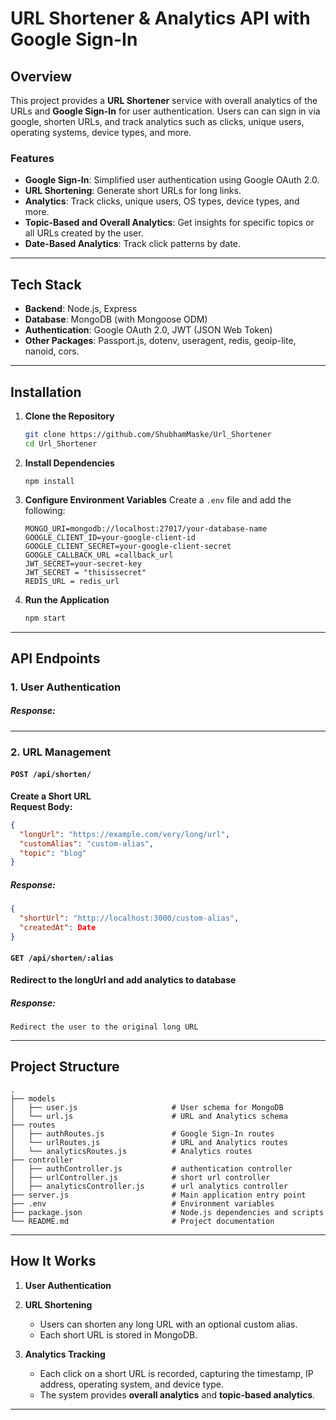 
# URL Shortener & Analytics API with Google Sign-In

## Overview

This project provides a **URL Shortener** service with overall analytics of the URLs and **Google Sign-In** for user authentication. Users can can sign in via google, shorten URLs, and track analytics such as clicks, unique users, operating systems, device types, and more.

### Features
- **Google Sign-In**: Simplified user authentication using Google OAuth 2.0.
- **URL Shortening**: Generate short URLs for long links.
- **Analytics**: Track clicks, unique users, OS types, device types, and more.
- **Topic-Based and Overall Analytics**: Get insights for specific topics or all URLs created by the user.
- **Date-Based Analytics**: Track click patterns by date.

---

## Tech Stack
- **Backend**: Node.js, Express
- **Database**: MongoDB (with Mongoose ODM)
- **Authentication**: Google OAuth 2.0, JWT (JSON Web Token)
- **Other Packages**: Passport.js, dotenv, useragent, redis, geoip-lite, nanoid, cors.

---

## Installation

1. **Clone the Repository**
   ```bash
   git clone https://github.com/ShubhamMaske/Url_Shortener
   cd Url_Shortener
   ```

2. **Install Dependencies**
   ```Terminal
   npm install
   ```

3. **Configure Environment Variables**
   Create a `.env` file and add the following:
   ```
   MONGO_URI=mongodb://localhost:27017/your-database-name
   GOOGLE_CLIENT_ID=your-google-client-id
   GOOGLE_CLIENT_SECRET=your-google-client-secret
   GOOGLE_CALLBACK_URL =callback_url
   JWT_SECRET=your-secret-key
   JWT_SECRET = "thisissecret"
   REDIS_URL = redis_url
   ```

4. **Run the Application**
   ```bash
   npm start
   ```

---

## API Endpoints

### 1. **User Authentication**






##### Response:


---

### 2. **URL Management**
#### `POST /api/shorten/`
**Create a Short URL**  
**Request Body:**
```json
{
  "longUrl": "https://example.com/very/long/url",
  "customAlias": "custom-alias",
  "topic": "blog"
}
```

##### Response:
```json
{
  "shortUrl": "http://localhost:3000/custom-alias",
  "createdAt": Date
}
```

#### `GET /api/shorten/:alias`
**Redirect to the longUrl and add analytics to database**

##### Response:
```
Redirect the user to the original long URL
```

---

## Project Structure

```
.
├── models
│   ├── user.js                     # User schema for MongoDB
│   └── url.js                      # URL and Analytics schema
├── routes
│   ├── authRoutes.js               # Google Sign-In routes
│   └── urlRoutes.js                # URL and Analytics routes
│   └── analyticsRoutes.js          # Analytics routes
├── controller
│   ├── authController.js           # authentication controller
│   ├── urlController.js            # short url controller
│   ├── analyticsController.js      # url analytics controller
├── server.js                       # Main application entry point
├── .env                            # Environment variables
├── package.json                    # Node.js dependencies and scripts
└── README.md                       # Project documentation
```

---

## How It Works

1. **User Authentication**
  

2. **URL Shortening**
   - Users can shorten any long URL with an optional custom alias.
   - Each short URL is stored in MongoDB.

3. **Analytics Tracking**
   - Each click on a short URL is recorded, capturing the timestamp, IP address, operating system, and device type.
   - The system provides **overall analytics** and **topic-based analytics**.

---